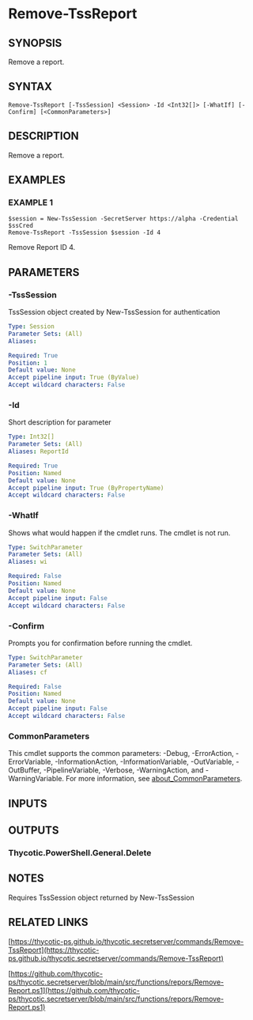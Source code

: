 # Remove-TssReport

## SYNOPSIS
Remove a report.

## SYNTAX

```
Remove-TssReport [-TssSession] <Session> -Id <Int32[]> [-WhatIf] [-Confirm] [<CommonParameters>]
```

## DESCRIPTION
Remove a report.

## EXAMPLES

### EXAMPLE 1
```
$session = New-TssSession -SecretServer https://alpha -Credential $ssCred
Remove-TssReport -TssSession $session -Id 4
```

Remove Report ID 4.

## PARAMETERS

### -TssSession
TssSession object created by New-TssSession for authentication

```yaml
Type: Session
Parameter Sets: (All)
Aliases:

Required: True
Position: 1
Default value: None
Accept pipeline input: True (ByValue)
Accept wildcard characters: False
```

### -Id
Short description for parameter

```yaml
Type: Int32[]
Parameter Sets: (All)
Aliases: ReportId

Required: True
Position: Named
Default value: None
Accept pipeline input: True (ByPropertyName)
Accept wildcard characters: False
```

### -WhatIf
Shows what would happen if the cmdlet runs.
The cmdlet is not run.

```yaml
Type: SwitchParameter
Parameter Sets: (All)
Aliases: wi

Required: False
Position: Named
Default value: None
Accept pipeline input: False
Accept wildcard characters: False
```

### -Confirm
Prompts you for confirmation before running the cmdlet.

```yaml
Type: SwitchParameter
Parameter Sets: (All)
Aliases: cf

Required: False
Position: Named
Default value: None
Accept pipeline input: False
Accept wildcard characters: False
```

### CommonParameters
This cmdlet supports the common parameters: -Debug, -ErrorAction, -ErrorVariable, -InformationAction, -InformationVariable, -OutVariable, -OutBuffer, -PipelineVariable, -Verbose, -WarningAction, and -WarningVariable. For more information, see [about_CommonParameters](http://go.microsoft.com/fwlink/?LinkID=113216).

## INPUTS

## OUTPUTS

### Thycotic.PowerShell.General.Delete
## NOTES
Requires TssSession object returned by New-TssSession

## RELATED LINKS

[https://thycotic-ps.github.io/thycotic.secretserver/commands/Remove-TssReport](https://thycotic-ps.github.io/thycotic.secretserver/commands/Remove-TssReport)

[https://github.com/thycotic-ps/thycotic.secretserver/blob/main/src/functions/repors/Remove-Report.ps1](https://github.com/thycotic-ps/thycotic.secretserver/blob/main/src/functions/repors/Remove-Report.ps1)

